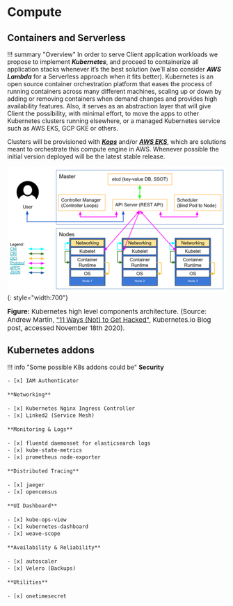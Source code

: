 # Compute

## Containers and Serverless

!!! summary "Overview"
    In order to serve Client application workloads we propose to implement **_Kubernetes_**, and proceed to containerize all
    application stacks whenever it’s the best solution (we’ll also consider **_AWS Lambda_** for a Serverless approach when
    it fits better). Kubernetes is an open source container orchestration platform that eases the process of running
    containers across many different machines, scaling up or down by adding or removing containers when demand changes
    and provides high availability features. Also, it serves as an abstraction layer that will give Client the
    possibility, with minimal effort, to move the apps to other Kubernetes clusters running elsewhere, or a managed
    Kubernetes service such as AWS EKS, GCP GKE or others.

Clusters will be provisioned with [**_Kops_**](https://github.com/kubernetes/kops) and/or
[**_AWS EKS_**](https://aws.amazon.com/eks/), which are solutions meant to orchestrate this
 compute engine in AWS. Whenever possible the initial version deployed will be the latest stable release.

![leverage-k8s-architecture](/assets/images/diagrams/k8s-architecture.png "Leverage"){: style="width:700"}

<figcaption style="font-size:15px">
<b>Figure:</b> Kubernetes high level components architecture.
(Source: Andrew Martin, 
<a href="https://kubernetes.io/blog/2018/07/18/11-ways-not-to-get-hacked">
"11 Ways (Not) to Get Hacked"</a>,
Kubernetes.io Blog post, accessed November 18th 2020).
</figcaption>

## Kubernetes addons 

!!! info "Some possible K8s addons could be"
    **Security**
        
    - [x] IAM Authenticator

    **Networking**
        
    - [x] Kubernetes Nginx Ingress Controller
    - [x] Linked2 (Service Mesh)
    
    **Monitoring & Logs** 
      
    - [x] fluentd daemonset for elasticsearch logs
    - [x] kube-state-metrics
    - [x] prometheus node-exporter
    
    **Distributed Tracing**
        
    - [x] jaeger
    - [x] opencensus
    
    **UI Dashboard** 
        
    - [x] kube-ops-view
    - [x] kubernetes-dashboard
    - [x] weave-scope
    
    **Availability & Reliability**
        
    - [x] autoscaler
    - [x] Velero (Backups)
    
    **Utilities** 
        
    - [x] onetimesecret 

